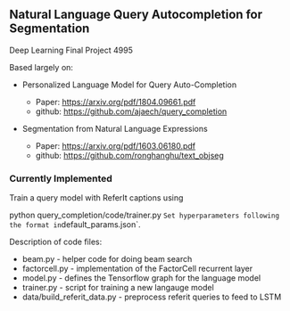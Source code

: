 Natural Language Query Autocompletion for Segmentation
-----

Deep Learning Final Project 4995

Based largely on:
    
   - Personalized Language Model for Query Auto-Completion 
       * Paper: https://arxiv.org/pdf/1804.09661.pdf
       * github: https://github.com/ajaech/query_completion
       
   - Segmentation from Natural Language
Expressions 
       * Paper: https://arxiv.org/pdf/1603.06180.pdf
       * github: https://github.com/ronghanghu/text_objseg




### Currently Implemented

Train a query model with ReferIt captions using 

python query_completion/code/trainer.py 
`
Set hyperparameters following the format in `default_params.json`.

Description of code files:
* beam.py - helper code for doing beam search
* factorcell.py - implementation of the FactorCell recurrent layer
* model.py - defines the Tensorflow graph for the language model
* trainer.py - script for training a new langauge model
* data/build_referit_data.py - preprocess referit queries to feed to LSTM
